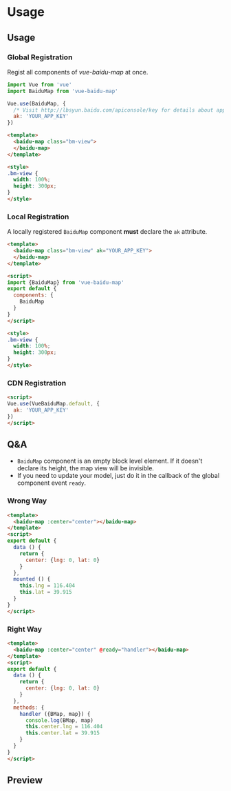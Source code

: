 # Usage

## Usage

### Global Registration

Regist all components of *vue-baidu-map* at once.

```javascript
import Vue from 'vue'
import BaiduMap from 'vue-baidu-map'

Vue.use(BaiduMap, {
  /* Visit http://lbsyun.baidu.com/apiconsole/key for details about app key. */
  ak: 'YOUR_APP_KEY'
})
```

```html
<template>
  <baidu-map class="bm-view">
  </baidu-map>
</template>

<style>
.bm-view {
  width: 100%;
  height: 300px;
}
</style>
```

### Local Registration

A locally registered `BaiduMap` component **must** declare the `ak` attribute.

```html
<template>
  <baidu-map class="bm-view" ak="YOUR_APP_KEY">
  </baidu-map>
</template>

<script>
import {BaiduMap} from 'vue-baidu-map'
export default {
  components: {
    BaiduMap
  }
}
</script>

<style>
.bm-view {
  width: 100%;
  height: 300px;
}
</style>
```

### CDN Registration

```html
<script>
Vue.use(VueBaiduMap.default, {
  ak: 'YOUR_APP_KEY'
})
</script>
```

## Q&A

- `BaiduMap` component is an empty block level element. If it doesn't declare its height, the map view will be invisible.
- If you need to update your model, just do it in the callback of the global component event `ready`.

### Wrong Way

```html
<template>
  <baidu-map :center="center"></baidu-map>
</template>
<script>
export default {
  data () {
    return {
      center: {lng: 0, lat: 0}
    }
  },
  mounted () {
    this.lng = 116.404
    this.lat = 39.915
  }
}
</script>
```

### Right Way

```html
<template>
  <baidu-map :center="center" @ready="handler"></baidu-map>
</template>
<script>
export default {
  data () {
    return {
      center: {lng: 0, lat: 0}
    }
  },
  methods: {
    handler ({BMap, map}) {
      console.log(BMap, map)
      this.center.lng = 116.404
      this.center.lat = 39.915
    }
  }
}
</script>
```

## Preview

<doc-preview>
  <baidu-map class="map" center="北京" :zoom="15">
  </baidu-map>
</doc-preview>
